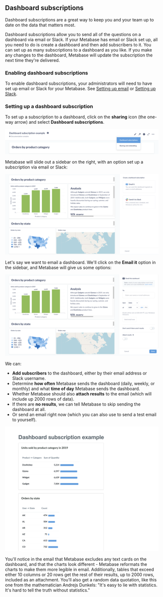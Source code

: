## Dashboard subscriptions

Dashboard subscriptions are a great way to keep you and your team up to date on the data that matters most. 

Dashboard subscriptions allow you to send all of the questions on a dashboard via email or Slack. If your Metabase has email or Slack set up, all you need to do is create a dashboard and then add subscribers to it. You can set up as many subscriptions to a dashboard as you like. If you make any changes to the dashboard, Metabase will update the subscription the next time they're delivered. 

### Enabling dashboard subscriptions

To enable dashboard subscriptions, your administrators will need to have set up email or Slack for your Metabase. See [Setting up email](https://www.metabase.com/docs/latest/administration-guide/02-setting-up-email.html) or [Setting up Slack](https://www.metabase.com/docs/latest/administration-guide/09-setting-up-slack.html).

### Setting up a dashboard subscription

To set up a subscription to a dashboard, click on the **sharing** icon (the one-way arrow) and select **Dashboard subscriptions**.

![Select dashboard subscriptions](images/dashboard-subscriptions/select-dashboard-subscription.png)

Metabase will slide out a sidebar on the right, with an option set up a subscription via email or Slack:

![Set up a dashboard subscription with email or slack](images/dashboard-subscriptions/email-or-slack.png)

Let's say we want to email a dashboard. We'll click on the **Email it** option in the sidebar, and Metabase will give us some options:

![Dashboard subscription email options](images/dashboard-subscriptions/email-options.png)

We can:

- **Add subscribers** to the dashboard, either by their email address or Slack username.
- Determine **how often** Metabase sends the dashboard (daily, weekly, or monthly) and what **time of day** Metabase sends the dashboard.
- Whether Metabase should also **attach results** to the email (which will include up 2000 rows of data).
- If there are **no results**, we can tell Metabase to skip sending the dashboard at all.
- Or send an email right now (which you can also use to send a test email to yourself).

![Example dashboard subscription email](images/dashboard-subscriptions/example-email.png)

You'll notice in the email that Metabase excludes any text cards on the dashboard, and that the charts look different - Metabase reformats the charts to make them more legible in email. Additionally, tables that exceed either 10 columns or 20 rows get the rest of their results, up to 2000 rows, included as an attachment. You'll also get a random data quotation, like this one from the mathematician Andrejs Dunkels: "It's easy to lie with statistics. It's hard to tell the truth without statistics."



